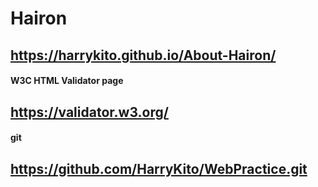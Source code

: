 # Hairon

## https://harrykito.github.io/About-Hairon/
<!-- ## https://harrykito.github.io/Haiiron_WebPage/-->

#### W3C HTML Validator page
## https://validator.w3.org/

#### git
## https://github.com/HarryKito/WebPractice.git
